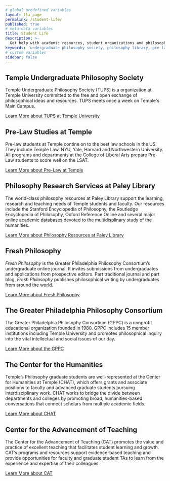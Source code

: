 ```yaml
---
# global predefined variables
layout: tla_page
permalink: /student-life/
published: true
# meta-data variables
title: Student Life
description: >-
  Get help with academic resources, student organizations and philosophy scholarships at Temple University's Department of Philosophy.
keywords: 'undergraduate philosophy society, philosophy library, pre law studies, center for the humanities at Temple'
# custom variables
sidebar: false
---
```

## Temple Undergraduate Philosophy Society
Temple Undergraduate Philosophy Society (TUPS) is a organization at Temple University committed to the free and open exchange of philosophical ideas and resources. TUPS meets once a week on Temple's Main Campus.

[Learn More about TUPS at Temple University](https://tuphilosophy.wordpress.com/mission/)

## Pre-Law Studies at Temple
Pre-law students at Temple contine on to the best law schools in the US. They include Temple Law, NYU, Yale, Harvard and Northwestern University. All programs and departments at the College of Liberal Arts prepare Pre-Law students to score well on the LSAT.

[Learn More about Pre-Law at Temple](http://www.cla.temple.edu/pre-law/)

## Philosophy Research Services at Paley Library
The world-class philosophy resources at Paley Library support the learning, research and teaching needs of Temple students and faculty. Our resources include the Stanford Encyclopedia of Philosophy, the Routledge Encyclopedia of Philosophy, Oxford Reference Online and several major online academic databases devoted to the multidisplinary study of the humanities.

[Learn More about Philosophy Resources at Paley Library](http://guides.temple.edu/philosophy)

## Fresh Philosophy
_Fresh Philosophy_ is the Greater Philadelphia Philosophy Consortium’s undergraduate online journal. It invites submissions from undergraduates and applications from prospective editors. Part traditional journal and part blog, _Fresh Philosophy_ publishes philosophical writing by undergraduates from around the world.

[Learn More about Fresh Philosophy](http://www.freshphilosophy.com/)

## The Greater Philadelphia Philosophy Consortium
The Greater Philadelphia Philosophy Consortium (GPPC) is a nonprofit educational organization founded in 1980. GPPC includes 15 member institutions including Temple University and promotes philosophical inquiry into the vital intellectual and social issues of our day.

[Learn More about the GPPC](http://www.thegppc.org/)

## The Center for the Humanities
Temple’s Philosophy graduate students are well-represented at the Center for Humanities at Temple (CHAT), which offers grants and associate positions to faculty and advanced graduate students pursuing interdisciplinary work. CHAT works to bridge the divide between departments and colleges by promoting broad, humanities-based conversations that connect scholars from multiple academic fields.

[Learn More about CHAT](http://www.cla.temple.edu/chat/index.html)

## Center for the Advancement of Teaching
The Center for the Advancement of Teaching (CAT) promotes the value and practice of excellent teaching that facilitates student learning and growth. CAT’s programs and resources support evidence-based teaching and provide opportunities for faculty and graduate student TAs to learn from the experience and expertise of their colleagues.

[Learn More about CAT](https://teaching.temple.edu/)
